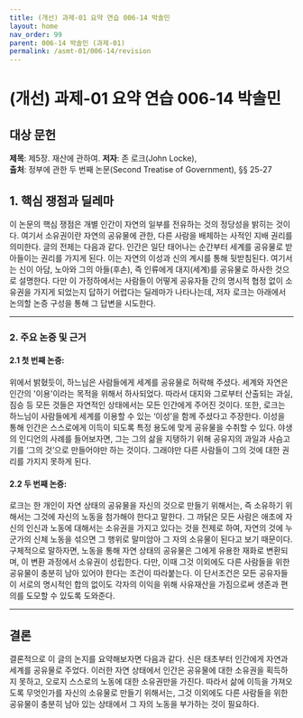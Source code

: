 ```yaml
---
title: (개선) 과제-01 요약 연습 006-14 박솔민
layout: home
nav_order: 99
parent: 006-14 박솔민 (과제-01)
permalink: /asmt-01/006-14/revision
---
```


# (개선) 과제-01 요약 연습 006-14 박솔민 


## 대상 문헌
**제목**: 제5장. 재산에 관하여.
**저자**: 존 로크(John Locke),  
**출처**: 정부에 관한 두 번째 논문(Second Treatise of Government), §§ 25-27 

## 1. 핵심 쟁점과 딜레마  
이 논문의 핵심 쟁점은 개별 인간이 자연의 일부를 전유하는 것의 정당성을 밝히는 것이다. 여기서 소유권이란 자연의 공유물에 관한, 다른 사람을 배제하는 사적인 지배 권리를 의미한다. 글의 전제는 다음과 같다. 인간은 일단 태어나는 순간부터 세계를 공유물로 받아들이는 권리를 가지게 된다. 이는 자연의 이성과 신의 계시를 통해 뒷받침된다. 여기서는 신이 아담, 노아와 그의 아들(후손), 즉 인류에게 대지(세계)를 공유물로 하사한 것으로 설명한다. 다만 이 가정하에서는 사람들이 어떻게 공유자들 간의 명시적 협정 없이 소유권을 가지게 되었는지 답하기 어렵다는 딜레마가 나타나는데, 저자 로크는 아래에서 논의할 논증 구성을 통해 그 답변을 시도한다.

---

### 2. 주요 논증 및 근거  

#### 2.1 첫 번째 논증: 
위에서 밝혔듯이, 하느님은 사람들에게 세계를 공유물로 허락해 주셨다. 세계와 자연은 인간의 '이용'이라는 목적을 위해서 하사되었다. 따라서 대지와 그로부터 산출되는 과실, 짐승 등 모든 것들은 자연적인 상태에서는 모든 인간에게 주어진 것이다. 또한, 로크는 하느님이 사람들에게 세계를 이용할 수 있는 ‘이성’을 함께 주셨다고 주장한다. 이성을 통해 인간은 스스로에게 이득이 되도록 특정 용도에 맞게 공유물을 수취할 수 있다. 야생의 인디언의 사례를 들어보자면, 그는 그의 삶을 지탱하기 위해 공유지의 과일과 사슴고기를 ‘그의 것’으로 만들어야만 하는 것이다. 그래야만 다른 사람들이 그의 것에 대한 권리를 가지지 못하게 된다. 

#### 2.2 두 번째 논증: 
로크는 한 개인이 자연 상태의 공유물을 자신의 것으로 만들기 위해서는, 즉 소유하기 위해서는 그것에 자신의 노동을 첨가해야 한다고 말한다. 그 까닭은 모든 사람은 애초에 자신의 인신과 노동에 대해서는 소유권을 가지고 있다는 것을 전제로 하여, 자연의 것에 누군가의 신체 노동을 섞으면 그 행위로 말미암아 그 자의 소유물이 된다고 보기 때문이다. 구체적으로 말하자면, 노동을 통해 자연 상태의 공유물은 그에게 유용한 재화로 변환되며, 이 변환 과정에서 소유권이 성립한다. 다만, 이때 그것 이외에도 다른 사람들을 위한 공유물이 충분히 남아 있어야 한다는 조건이 따라붙는다. 이 단서조건은 모든 공유자들이 서로의 명시적인 합의 없이도 각자의 이익을 위해 사유재산을 가짐으로써 생존과 편의를 도모할 수 있도록 도와준다.

---

## 결론  
결론적으로 이 글의 논지를 요약해보자면 다음과 같다. 신은 태초부터 인간에게 자연과 세계를 공유물로 주었다. 이러한 자연 상태에서 인간은 공유물에 대한 소유권을 획득하지 못하고, 오로지 스스로의 노동에 대한 소유권만을 가진다. 따라서 삶에 이득을 가져오도록 무엇인가를 자신의 소유물로 만들기 위해서는, 그것 이외에도 다른 사람들을 위한 공유물이 충분히 남아 있는 상태에서 그 자의 노동을 부가하는 것이 필요하다.